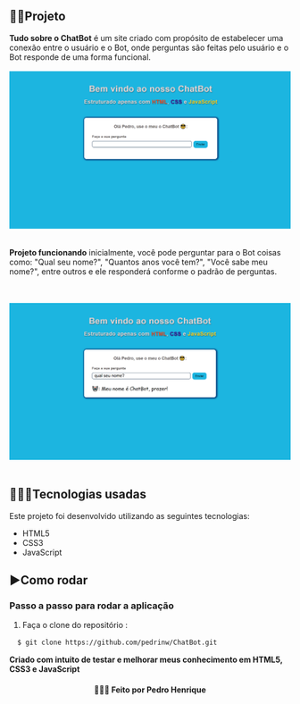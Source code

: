 ## 👨‍🏫Projeto
**Tudo sobre o ChatBot** é um site criado com propósito de estabelecer uma conexão entre o usuário e o Bot, onde perguntas são feitas pelo usuário e o Bot responde de uma forma funcional.
<br />
<br />
<img src="assets/home.png">
<br />
<br />


**Projeto funcionando** inicialmente, você pode perguntar para o Bot coisas como: "Qual seu nome?", "Quantos anos você tem?", "Você sabe meu nome?", entre outros e ele responderá conforme o padrão de perguntas.

<br />
<br />
<img src="assets/testing.png">
<br />
<br />

## 👨🏻‍💻Tecnologias usadas
Este projeto foi desenvolvido utilizando as seguintes tecnologias:
  * HTML5
  * CSS3
  * JavaScript

## ▶️Como rodar
  
 ### **Passo a passo para rodar a aplicação**  
1. Faça o clone do repositório :

```sh
  $ git clone https://github.com/pedrinw/ChatBot.git
```

**Criado com intuito de testar e melhorar meus conhecimento em HTML5, CSS3 e JavaScript**


<h4 align="center">
    👨🏻‍🚀 Feito por Pedro Henrique
</h4>

